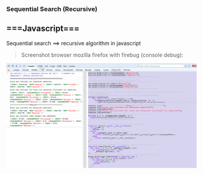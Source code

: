 ### Sequential Search (Recursive)
## ===Javascript===

Sequential search ==> recursive algorithm in javascript

> Screenshot browser mozilla firefox with firebug (console debug):

![result firebug](https://github.com/CayetanoHerreraLuisRicardo/sequential-Search/blob/master/SequentialSearch.PNG)
